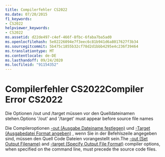 ```yaml
---
title: Compilerfehler CS2022
ms.date: 07/20/2015
f1_keywords:
- CS2022
helpviewer_keywords:
- CS2022
ms.assetid: d22de497-c4ef-466f-8fbc-6faba7ba5ad0
ms.openlocfilehash: 5e02226094e7f3eec6c81b941d6a8017627f3b34
ms.sourcegitcommit: 5b475c1855b32cf78d2d1bbb4295e4c236f39464
ms.translationtype: MT
ms.contentlocale: de-DE
ms.lasthandoff: 09/24/2020
ms.locfileid: "91154352"
---
```

# <a name="compiler-error-cs2022"></a><span data-ttu-id="7b915-102">Compilerfehler CS2022</span><span class="sxs-lookup"><span data-stu-id="7b915-102">Compiler Error CS2022</span></span>

<span data-ttu-id="7b915-103">Die Optionen /out und /target müssen vor den Quelldateinamen stehen.</span><span class="sxs-lookup"><span data-stu-id="7b915-103">Options '/out' and '/target' must appear before source file names</span></span>  
  
 <span data-ttu-id="7b915-104">Die Compileroptionen [-out (Ausgabe Dateiname festlegen)](../language-reference/compiler-options/out-compiler-option.md) und [-Target (Ausgabedatei Format angeben)](../language-reference/compiler-options/target-compiler-option.md) , wenn Sie in der Befehlszeile angegeben sind, müssen den Quell Code Dateien vorangestellt sein.</span><span class="sxs-lookup"><span data-stu-id="7b915-104">The [-out (Set Output Filename)](../language-reference/compiler-options/out-compiler-option.md) and [-target (Specify Output File Format)](../language-reference/compiler-options/target-compiler-option.md) compiler options, when specified on the command line, must precede the source code files.</span></span>
